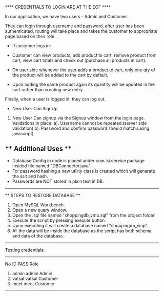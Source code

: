 **** CREDENTIALS TO LOGIN ARE AT THE EOF ****

In our application, we have two users - Admin and Customer. 

They can login through username and password, after user has been authenticated, routing will take place and takes the customer to appropriate page based on their role.
- If customer logs in: 

- Customer can view products, add product to cart, remove product from cart, view cart totals and check out (purchase all products in cart).
- On user side whenever the user adds a product to cart, only one qty of the product will be added to the cart by default.
- Upon adding the same product again its quantity will be updated in the cart rather than creating new entry.

Finally, when a user is logged in, they can log out.

- New User Can SignUp.
1. New User Can signup via the Signup window from the login page.
	Validations in place:
		a). Username cannot be repeated.(server side validation)
		b). Password and confirm password should match.(using javascript)



** Additional Uses **
---------------------------------------------------------------------------------------------------------------
- Database Config in code is placed under com.isi.service package insided file named "DBConnector.java"
- For password hashing a new utility class is created which will generate the salt and hash.
- Passwords are NOT stored in plain text in DB.
---------------------------------------------------------------------------------------------------------------

** STEPS TO RESTORE DATABASE ** 

1. Open MySQL Workbench.
2. Open a new query window.
3. Open the .sql file named "shoppingdb_vmp.sql" from the project folder.
4. Execute the script by pressing execute button.
5. Upon executing it will create a database named "shoppingdb_vmp".
6. All the data will be inside the database as the script has both schema and data of the database.


**********************************
Testing credentials:
**********************************
No 	ID 	PASS	 Role
1) 	admin 	admin	 Admin
2) 	vatsal 	vatsal	 Customer
3) 	meet 	meet	 Customer
**********************************

